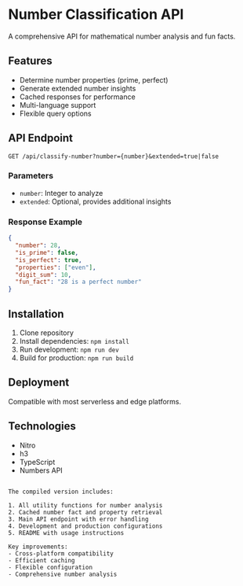 # Number Classification API

A comprehensive API for mathematical number analysis and fun facts.

## Features

- Determine number properties (prime, perfect)
- Generate extended number insights
- Cached responses for performance
- Multi-language support
- Flexible query options

## API Endpoint

`GET /api/classify-number?number={number}&extended=true|false`

### Parameters
- `number`: Integer to analyze
- `extended`: Optional, provides additional insights

### Response Example

```json
{
  "number": 28,
  "is_prime": false,
  "is_perfect": true,
  "properties": ["even"],
  "digit_sum": 10,
  "fun_fact": "28 is a perfect number"
}
```

## Installation

1. Clone repository
2. Install dependencies: `npm install`
3. Run development: `npm run dev`
4. Build for production: `npm run build`

## Deployment

Compatible with most serverless and edge platforms.

## Technologies

- Nitro
- h3
- TypeScript
- Numbers API
```

The compiled version includes:

1. All utility functions for number analysis
2. Cached number fact and property retrieval
3. Main API endpoint with error handling
4. Development and production configurations
5. README with usage instructions

Key improvements:
- Cross-platform compatibility
- Efficient caching
- Flexible configuration
- Comprehensive number analysis